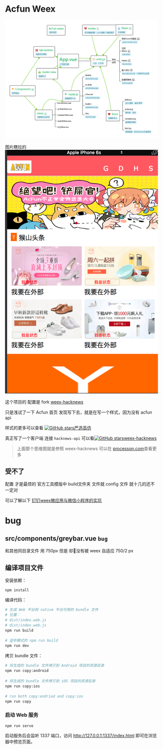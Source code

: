 # Acfun Weex

![项目](./project-pic.png)

 图片瞎拉的
![样式](./acfun.png)
 
这个项目的 配置是 fork [weex-hacknews](https://github.com/weexteam/weex-hackernews)

只是浅试了一下 Acfun 首页 发现写下去，就是在写一个样式，因为没有 acfun api

样式的更多可以查看 [![GitHub stars](https://img.shields.io/github/stars/zwwill/yanxuan-weex-demo.svg)](https://github.com/zwwill/yanxuan-weex-demo/stargazers)[严选高仿](https://github.com/zwwill/yanxuan-weex-demo)

真正写了一个客户端 连接 ``hacknews-api`` 可以看[![GitHub stars](https://img.shields.io/github/stars/weexteam/weex-hackernews.svg)](https://github.com/weexteam/weex-hackernews/stargazers)[weex-hacknews](https://github.com/weexteam/weex-hackernews)

>上面那个思维图就是参照 weex-hacknews 
>可以在 [processon.com](https://www.processon.com/view/link/59facf44e4b0f84f897610ee)查看更多

## 受不了

配置 才是最烦的 官方工具模版中 build文件夹 文件就 config 文件 就十几的还不一定对

可以了解以下 [钉钉weex微应用与微信小程序的实坑](https://zhuanlan.zhihu.com/p/28644960)

# bug

## src/components/greybar.vue ``bug``

和其他同目录文件 用 750px 但是 却没有被 weex 自适应 750/2 px





## 编译项目文件

安装依赖：

```
npm install
```

编译代码：

```bash
# 生成 Web 平台和 native 平台可用的 bundle 文件
# 位置：
# dist/index.web.js
# dist/index.web.js
npm run build

# 监听模式的 npm run build
npm run dev
```

拷贝 bundle 文件：

```bash
# 将生成的 bundle 文件拷贝到 Android 项目的资源目录
npm run copy:android

# 将生成的 bundle 文件拷贝到 iOS 项目的资源目录
npm run copy:ios

# run both copy:andriod and copy:ios
npm run copy
```

### 启动 Web 服务

```
npm run serve
```

启动服务后会监听 1337 端口，访问 http://127.0.0.1:1337/index.html 即可在浏览器中预览页面。

